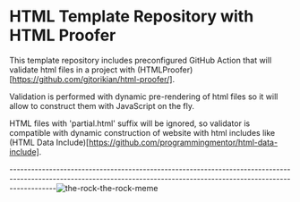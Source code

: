 # HTML Template Repository with HTML Proofer

This template repository includes preconfigured GitHub Action that will validate html files in a project with (HTMLProofer)[https://github.com/gjtorikian/html-proofer/].

Validation is performed with dynamic pre-rendering of html files so it will allow to construct them with JavaScript on the fly.

HTML files with 'partial.html' suffix will be ignored, so validator is compatible with dynamic construction of website with html includes like (HTML Data Include)[https://github.com/programmingmentor/html-data-include].

-------------------------------------------------------------------------------------------------------------------------------------------------------------------------![the-rock-the-rock-meme](https://user-images.githubusercontent.com/106475065/235998292-0e62a744-5c50-40a3-aec4-c2a016308f23.gif)
